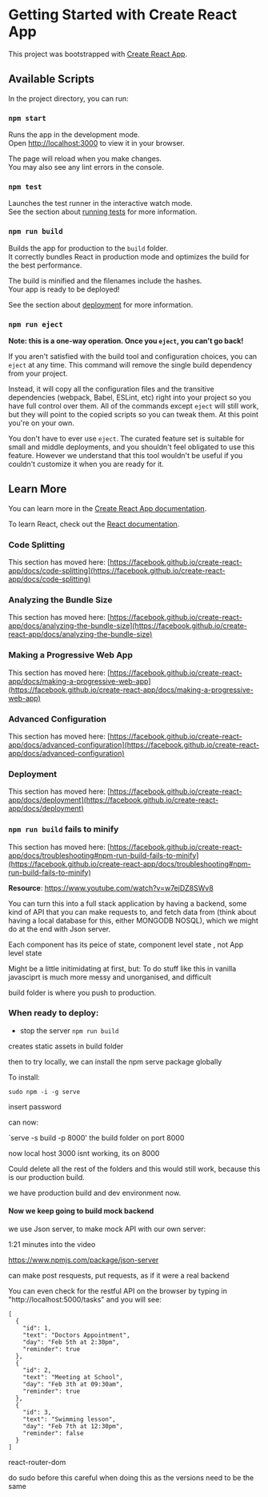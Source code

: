 # Getting Started with Create React App

This project was bootstrapped with [Create React App](https://github.com/facebook/create-react-app).

## Available Scripts

In the project directory, you can run:

### `npm start`

Runs the app in the development mode.\
Open [http://localhost:3000](http://localhost:3000) to view it in your browser.

The page will reload when you make changes.\
You may also see any lint errors in the console.

### `npm test`

Launches the test runner in the interactive watch mode.\
See the section about [running tests](https://facebook.github.io/create-react-app/docs/running-tests) for more information.

### `npm run build`

Builds the app for production to the `build` folder.\
It correctly bundles React in production mode and optimizes the build for the best performance.

The build is minified and the filenames include the hashes.\
Your app is ready to be deployed!

See the section about [deployment](https://facebook.github.io/create-react-app/docs/deployment) for more information.

### `npm run eject`

**Note: this is a one-way operation. Once you `eject`, you can't go back!**

If you aren't satisfied with the build tool and configuration choices, you can `eject` at any time. This command will remove the single build dependency from your project.

Instead, it will copy all the configuration files and the transitive dependencies (webpack, Babel, ESLint, etc) right into your project so you have full control over them. All of the commands except `eject` will still work, but they will point to the copied scripts so you can tweak them. At this point you're on your own.

You don't have to ever use `eject`. The curated feature set is suitable for small and middle deployments, and you shouldn't feel obligated to use this feature. However we understand that this tool wouldn't be useful if you couldn't customize it when you are ready for it.

## Learn More

You can learn more in the [Create React App documentation](https://facebook.github.io/create-react-app/docs/getting-started).

To learn React, check out the [React documentation](https://reactjs.org/).

### Code Splitting

This section has moved here: [https://facebook.github.io/create-react-app/docs/code-splitting](https://facebook.github.io/create-react-app/docs/code-splitting)

### Analyzing the Bundle Size

This section has moved here: [https://facebook.github.io/create-react-app/docs/analyzing-the-bundle-size](https://facebook.github.io/create-react-app/docs/analyzing-the-bundle-size)

### Making a Progressive Web App

This section has moved here: [https://facebook.github.io/create-react-app/docs/making-a-progressive-web-app](https://facebook.github.io/create-react-app/docs/making-a-progressive-web-app)

### Advanced Configuration

This section has moved here: [https://facebook.github.io/create-react-app/docs/advanced-configuration](https://facebook.github.io/create-react-app/docs/advanced-configuration)

### Deployment

This section has moved here: [https://facebook.github.io/create-react-app/docs/deployment](https://facebook.github.io/create-react-app/docs/deployment)

### `npm run build` fails to minify

This section has moved here: [https://facebook.github.io/create-react-app/docs/troubleshooting#npm-run-build-fails-to-minify](https://facebook.github.io/create-react-app/docs/troubleshooting#npm-run-build-fails-to-minify)



**Resource**: https://www.youtube.com/watch?v=w7ejDZ8SWv8

You can turn this into a full stack application by having a backend, some kind of API that you can make requests to, and fetch data from (think about having a local database for this, either MONGODB NOSQL), which we might do at the end with Json server.

Each component has its peice of state, component level state , not App level state

Might be a little initimidating at first, but:
To do stuff like this in vanilla javasciprt is much more messy and unorganised, and difficult

build folder is where you push to production.



### When ready to deploy: 

- stop the server
`npm run build`

creates static assets in build folder

then to try locally, we can install the npm serve package globally

To install: 

`sudo npm -i -g serve`

insert password

can now:

`serve -s build -p 8000' the build folder on port 8000

now local host 3000 isnt working, its on 8000

Could delete all the rest of the folders and this would still work, because this is our production build.

we have production build and dev environment now.
#### Now we keep going to build mock backend

we use Json server, to make mock API with our own server:

1:21 minutes into the video

https://www.npmjs.com/package/json-server

can make post resquests, put requests, as if it were a real backend

You can even check for the restful API on the browser by typing in "http://localhost:5000/tasks" and you will see: 
```
[
  {
    "id": 1,
    "text": "Doctors Appointment",
    "day": "Feb 5th at 2:30pm",
    "reminder": true
  },
  {
    "id": 2,
    "text": "Meeting at School",
    "day": "Feb 3th at 09:30am",
    "reminder": true
  },
  {
    "id": 3,
    "text": "Swimming lesson",
    "day": "Feb 7th at 12:30pm",
    "reminder": false
  }
]
```


react-router-dom

do sudo before this
careful when doing this as the versions need to be the same

